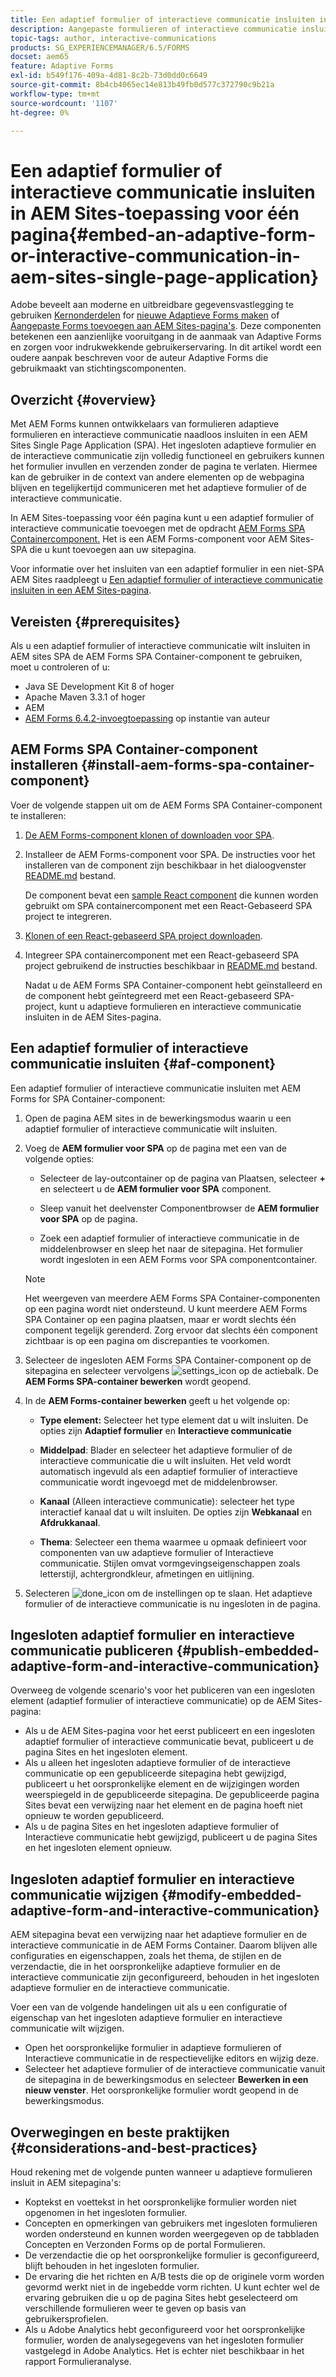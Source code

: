 ```yaml
---
title: Een adaptief formulier of interactieve communicatie insluiten in AEM Sites-toepassing voor één pagina
description: Aangepaste formulieren of interactieve communicatie insluiten in AEM Sites-pagina's. Gebruikers kunnen formulieren invullen en verzenden zonder de sitepagina te verlaten.
topic-tags: author, interactive-communications
products: SG_EXPERIENCEMANAGER/6.5/FORMS
docset: aem65
feature: Adaptive Forms
exl-id: b549f176-409a-4d81-8c2b-73d0dd0c6649
source-git-commit: 8b4cb4065ec14e813b49fb0d577c372790c9b21a
workflow-type: tm+mt
source-wordcount: '1107'
ht-degree: 0%

---
```


# Een adaptief formulier of interactieve communicatie insluiten in AEM Sites-toepassing voor één pagina{#embed-an-adaptive-form-or-interactive-communication-in-aem-sites-single-page-application}

<span class="preview"> Adobe beveelt aan moderne en uitbreidbare gegevensvastlegging te gebruiken [Kernonderdelen](https://experienceleague.adobe.com/docs/experience-manager-core-components/using/adaptive-forms/introduction.html) for [nieuwe Adaptieve Forms maken](/help/forms/using/create-an-adaptive-form-core-components.md) of [Aangepaste Forms toevoegen aan AEM Sites-pagina&#39;s](/help/forms/using/create-or-add-an-adaptive-form-to-aem-sites-page.md). Deze componenten betekenen een aanzienlijke vooruitgang in de aanmaak van Adaptive Forms en zorgen voor indrukwekkende gebruikerservaring. In dit artikel wordt een oudere aanpak beschreven voor de auteur Adaptive Forms die gebruikmaakt van stichtingscomponenten. </span>

## Overzicht {#overview}

Met AEM Forms kunnen ontwikkelaars van formulieren adaptieve formulieren en interactieve communicatie naadloos insluiten in een AEM Sites Single Page Application (SPA). Het ingesloten adaptieve formulier en de interactieve communicatie zijn volledig functioneel en gebruikers kunnen het formulier invullen en verzenden zonder de pagina te verlaten. Hiermee kan de gebruiker in de context van andere elementen op de webpagina blijven en tegelijkertijd communiceren met het adaptieve formulier of de interactieve communicatie.

In AEM Sites-toepassing voor één pagina kunt u een adaptief formulier of interactieve communicatie toevoegen met de opdracht [AEM Forms SPA Containercomponent](../../forms/using/embed-adaptive-form-aem-sites-spa.md#af-component)[.](../../forms/using/embed-adaptive-form-aem-sites-spa.md#af-component) Het is een AEM Forms-component voor AEM Sites-SPA die u kunt toevoegen aan uw sitepagina.

Voor informatie over het insluiten van een adaptief formulier in een niet-SPA AEM Sites raadpleegt u [Een adaptief formulier of interactieve communicatie insluiten in een AEM Sites-pagina](/help/forms/using/embed-adaptive-form-aem-sites.md).

## Vereisten {#prerequisites}

Als u een adaptief formulier of interactieve communicatie wilt insluiten in AEM sites SPA de AEM Forms SPA Container-component te gebruiken, moet u controleren of u:

* Java SE Development Kit 8 of hoger
* Apache Maven 3.3.1 of hoger
* AEM
* [AEM Forms 6.4.2-invoegtoepassing](https://helpx.adobe.com/aem-forms/kb/aem-forms-releases.html) op instantie van auteur

## AEM Forms SPA Container-component installeren {#install-aem-forms-spa-container-component}

Voer de volgende stappen uit om de AEM Forms SPA Container-component te installeren:

1. [De AEM Forms-component klonen of downloaden voor SPA](https://github.com/Adobe-Marketing-Cloud/aem-forms/tree/master/forms-spa).
1. Installeer de AEM Forms-component voor SPA. De instructies voor het installeren van de component zijn beschikbaar in het dialoogvenster [README.md](https://github.com/Adobe-Marketing-Cloud/aem-forms/tree/master/forms-spa#aem-form-component) bestand.

   De component bevat een [sample React component](https://github.com/Adobe-Marketing-Cloud/aem-forms/tree/master/forms-spa/react-component) die kunnen worden gebruikt om SPA containercomponent met een React-Gebaseerd SPA project te integreren.

1. [Klonen of een React-gebaseerd SPA project downloaden](https://github.com/adobe/aem-sample-we-retail-journal).
1. Integreer SPA containercomponent met een React-gebaseerd SPA project gebruikend de instructies beschikbaar in [README.md](https://github.com/Adobe-Marketing-Cloud/aem-forms/tree/master/forms-spa/react-component#aem-form-react-component-for-spa---editor) bestand.

   Nadat u de AEM Forms SPA Container-component hebt geïnstalleerd en de component hebt geïntegreerd met een React-gebaseerd SPA-project, kunt u adaptieve formulieren en interactieve communicatie insluiten in de AEM Sites-pagina.

## Een adaptief formulier of interactieve communicatie insluiten {#af-component}

Een adaptief formulier of interactieve communicatie insluiten met AEM Forms for SPA Container-component:

1. Open de pagina AEM sites in de bewerkingsmodus waarin u een adaptief formulier of interactieve communicatie wilt insluiten.
1. Voeg de **AEM formulier voor SPA** op de pagina met een van de volgende opties:

   * Selecteer de lay-outcontainer op de pagina van Plaatsen, selecteer **+** en selecteert u de **AEM formulier voor SPA** component.

   * Sleep vanuit het deelvenster Componentbrowser de **AEM formulier voor SPA** op de pagina.
   * Zoek een adaptief formulier of interactieve communicatie in de middelenbrowser en sleep het naar de sitepagina. Het formulier wordt ingesloten in een AEM Forms voor SPA componentcontainer.

   >[!NOTE]
   >
   >Het weergeven van meerdere AEM Forms SPA Container-componenten op een pagina wordt niet ondersteund. U kunt meerdere AEM Forms SPA Container op een pagina plaatsen, maar er wordt slechts één component tegelijk gerenderd. Zorg ervoor dat slechts één component zichtbaar is op een pagina om discrepanties te voorkomen.

1. Selecteer de ingesloten AEM Forms SPA Container-component op de sitepagina en selecteer vervolgens ![settings_icon](assets/settings_icon.png) op de actiebalk. De **AEM Forms SPA-container bewerken** wordt geopend.
1. In de **AEM Forms-container bewerken** geeft u het volgende op:

   * **Type element:** Selecteer het type element dat u wilt insluiten. De opties zijn **Adaptief formulier** en **Interactieve communicatie**

   * **Middelpad**: Blader en selecteer het adaptieve formulier of de interactieve communicatie die u wilt insluiten. Het veld wordt automatisch ingevuld als een adaptief formulier of interactieve communicatie wordt ingevoegd met de middelenbrowser.
   * **Kanaal** (Alleen interactieve communicatie): selecteer het type interactief kanaal dat u wilt insluiten. De opties zijn **Webkanaal** en **Afdrukkanaal**.

   * **Thema**: Selecteer een thema waarmee u opmaak definieert voor componenten van uw adaptieve formulier of Interactieve communicatie. Stijlen omvat vormgevingseigenschappen zoals letterstijl, achtergrondkleur, afmetingen en uitlijning.

1. Selecteren ![done_icon](assets/done_icon.png) om de instellingen op te slaan. Het adaptieve formulier of de interactieve communicatie is nu ingesloten in de pagina.

## Ingesloten adaptief formulier en interactieve communicatie publiceren {#publish-embedded-adaptive-form-and-interactive-communication}

Overweeg de volgende scenario&#39;s voor het publiceren van een ingesloten element (adaptief formulier of interactieve communicatie) op de AEM Sites-pagina:

* Als u de AEM Sites-pagina voor het eerst publiceert en een ingesloten adaptief formulier of interactieve communicatie bevat, publiceert u de pagina Sites en het ingesloten element.
* Als u alleen het ingesloten adaptieve formulier of de interactieve communicatie op een gepubliceerde sitepagina hebt gewijzigd, publiceert u het oorspronkelijke element en de wijzigingen worden weerspiegeld in de gepubliceerde sitepagina. De gepubliceerde pagina Sites bevat een verwijzing naar het element en de pagina hoeft niet opnieuw te worden gepubliceerd.
* Als u de pagina Sites en het ingesloten adaptieve formulier of Interactieve communicatie hebt gewijzigd, publiceert u de pagina Sites en het ingesloten element opnieuw.

## Ingesloten adaptief formulier en interactieve communicatie wijzigen {#modify-embedded-adaptive-form-and-interactive-communication}

AEM sitepagina bevat een verwijzing naar het adaptieve formulier en de interactieve communicatie in de AEM Forms Container. Daarom blijven alle configuraties en eigenschappen, zoals het thema, de stijlen en de verzendactie, die in het oorspronkelijke adaptieve formulier en de interactieve communicatie zijn geconfigureerd, behouden in het ingesloten adaptieve formulier en de interactieve communicatie.

Voer een van de volgende handelingen uit als u een configuratie of eigenschap van het ingesloten adaptieve formulier en interactieve communicatie wilt wijzigen.

* Open het oorspronkelijke formulier in adaptieve formulieren of Interactieve communicatie in de respectievelijke editors en wijzig deze.
* Selecteer het adaptieve formulier of de interactieve communicatie vanuit de sitepagina in de bewerkingsmodus en selecteer **Bewerken in een nieuw venster**. Het oorspronkelijke formulier wordt geopend in de bewerkingsmodus.

## Overwegingen en beste praktijken {#considerations-and-best-practices}

Houd rekening met de volgende punten wanneer u adaptieve formulieren insluit in AEM sitepagina&#39;s:

* Koptekst en voettekst in het oorspronkelijke formulier worden niet opgenomen in het ingesloten formulier.
* Concepten en opmerkingen van gebruikers met ingesloten formulieren worden ondersteund en kunnen worden weergegeven op de tabbladen Concepten en Verzonden Forms op de portal Formulieren.
* De verzendactie die op het oorspronkelijke formulier is geconfigureerd, blijft behouden in het ingesloten formulier.
* De ervaring die het richten en A/B tests die op de originele vorm worden gevormd werkt niet in de ingebedde vorm richten. U kunt echter wel de ervaring gebruiken die u op de pagina Sites hebt geselecteerd om verschillende formulieren weer te geven op basis van gebruikersprofielen.
* Als u Adobe Analytics hebt geconfigureerd voor het oorspronkelijke formulier, worden de analysegegevens van het ingesloten formulier vastgelegd in Adobe Analytics. Het is echter niet beschikbaar in het rapport Formulieranalyse.
